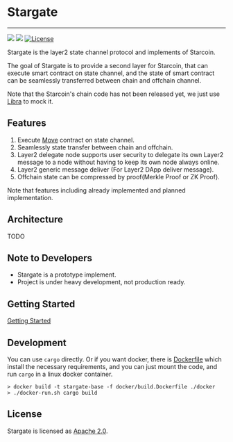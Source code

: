 # Stargate

---

![](https://github.com/starcoinorg/stargate/workflows/Pull%20Request%20Workflow/badge.svg)
![](https://github.com/starcoinorg/stargate/workflows/Security%20audit/badge.svg)
[![License](https://img.shields.io/badge/license-Apache-green.svg)](LICENSE)

Stargate is the layer2 state channel protocol and implements of Starcoin. 

The goal of Stargate is to provide a second layer for Starcoin, that can execute smart contract on state channel, and the state of smart contract can be seamlessly transferred between chain and offchain channel.

Note that the Starcoin's chain code has not been released yet, we just use [Libra](https://github.com/libra/libra) to mock it.

## Features

1. Execute [Move](https://github.com/libra/libra/tree/master/language/vm) contract on state channel.
2. Seamlessly state transfer between chain and offchain.
3. Layer2 delegate node supports user security to delegate its own Layer2 message to a node without having to keep its own node always online.
4. Layer2 generic message deliver (For Layer2 DApp deliver message).
5. Offchain state can be compressed by proof(Merkle Proof or ZK Proof).

Note that features including already implemented and planned implementation.

## Architecture

TODO

## Note to Developers

* Stargate is a prototype implement.
* Project is under heavy development, not production ready. 

## Getting Started

[Getting Started](./gettingstarted.md)

## Development

You can use `cargo` directly.
Or if you want docker, there is [Dockerfile](./docker/build.Dockerfile) which install the necessary requirements, 
and you can just mount the code, and run `cargo` in a linux docker container.

```shell script
> docker build -t stargate-base -f docker/build.Dockerfile ./docker
> ./docker-run.sh cargo build
```


## License

Stargate is licensed as [Apache 2.0](https://github.com/libra/libra/blob/master/LICENSE).
